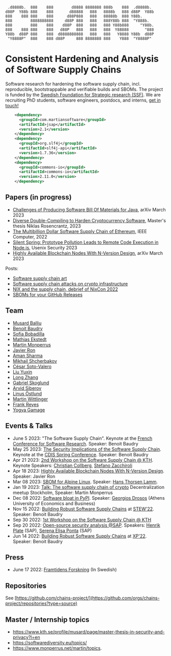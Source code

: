 ```
 .d8888b.  888    888        d8888 8888888 888b    888  .d8888b.  
d88P  Y88b 888    888       d88888   888   8888b   888 d88P  Y88b 
888    888 888    888      d88P888   888   88888b  888 Y88b.      
888        8888888888     d88P 888   888   888Y88b 888  "Y888b.   
888        888    888    d88P  888   888   888 Y88b888     "Y88b. 
888    888 888    888   d88P   888   888   888  Y88888       "888 
Y88b  d88P 888    888  d8888888888   888   888   Y8888 Y88b  d88P 
 "Y8888P"  888    888 d88P     888 8888888 888    Y888  "Y8888P"  
```

# Consistent Hardening and Analysis of Software Supply Chains

Software research for hardening the software supply chain, incl. reproducible, bootstrappable and verifiable builds and SBOMs. The project is funded by the [Swedish Foundation for Strategic research (SSF)](https://strategiska.se/pressmeddelande/de-fick-bidragen-i-future-software-systems/). We are recruiting PhD students, software engineers, postdocs, and interns, [get in touch!](mailto:baudry@kth.se,monperrus@kth.se,musard@kth.se,mekstedt@kth.se) 

```xml
    <dependency>
      <groupId>com.martiansoftware</groupId>
      <artifactId>jsap</artifactId>
      <version>2.1</version>
    </dependency>
    <dependency>
      <groupId>org.slf4j</groupId>
      <artifactId>slf4j-api</artifactId>
      <version>1.7.36</version>
    </dependency>
    <dependency>
      <groupId>commons-io</groupId>
      <artifactId>commons-io</artifactId>
      <version>2.11.0</version>
    </dependency>
```    


## Papers (in progress)

- [Challenges of Producing Software Bill Of Materials for Java](https://arxiv.org/abs/2303.11102), arXiv March 2023
- [Diverse Double-Compiling to Harden Cryptocurrency Software](http://urn.kb.se/resolve?urn=urn:nbn:se:kth:diva-323901), Master's thesis Niklas Rosencrantz, 2023
- [The Multibillion Dollar Software Supply Chain of Ethereum](http://arxiv.org/pdf/2202.07029), IEEE Computer, 2022
- [Silent Spring: Prototype Pollution Leads to Remote Code Execution in Node.js](https://arxiv.org/pdf/2207.11171), Usenix Security 2023
- [Highly Available Blockchain Nodes With N-Version Design](https://arxiv.org/abs/2303.14438), arXiv March 2023

Posts:
- [Software supply chain art](software-supply-chain-art.md)
- [Software supply chain attacks on crypto infrastructure](software-supply-chain-attacks-crypto.md)
- [NIX and the supply chain, debrief of NixCon 2022](nixcon-2022.md)
- [SBOMs for your GitHub Releases](sbom-github.md)

## Team

- [Musard Balliu](https://people.kth.se/~musard/)
- [Benoit Baudry](https://softwarediversity.eu/) 
- [Sofia Bobadilla](https://www.kth.se/profile/sofbob?l=en) 
- [Mathias Ekstedt](https://www.kth.se/profile/mekstedt/)
- [Martin Monperrus](https://www.monperrus.net/martin/)
- [Javier Ron](https://www.kth.se/profile/javierro) 
- [Aman Sharma](https://www.kth.se/profile/amansha) 
- [Mikhail Shcherbakov](https://www.kth.se/profile/mshc)
- [César Soto-Valero](https://www.cesarsotovalero.net/)
- [Liu Yuxin](https://www.kth.se/profile/yuxinli)
- [Long Zhang](https://www.gluckzhang.com/) 
- [Gabriel Skoglund](https://www.kth.se/profile/gabsko) 
- [Arvid Siberov](https://siberov.se)
- [Linus Östlund](https://www.kth.se/profile/linusost/)
- [Martin Wittlinger](https://github.com/MartinWitt/)
- [Frank Reyes](https://www.kth.se/profile/frankrg/?l=en)
- [Yogya Gamage](https://www.kth.se/profile/yogya/?l=en)

## Events & Talks
- June 5 2023: "The Software Supply Chain". Keynote  at the [French Conference for Software Research](https://gdrgpl2023.sciencesconf.org/resource/page/id/4). Speaker: Benoit Baudry
- May 25 2023: [The Security Implications of the Software Supply Chain](https://youtu.be/EsUGeWnGZfg). Keynote at the [CDIS Spring Conference](https://www.kth.se/cdis/events/conferences). Speaker: Benoit Baudry
- Apr 21 2023: [2nd Workshop on the Software Supply Chain @ KTH](https://chains.proj.kth.se/software-supply-chain-workshop-2). Keynote Speakers: [Christian Collberg](http://collberg.cs.arizona.edu/), [Stefano Zacchiroli](https://upsilon.cc/~zack/)
- Apr 18 2023: [Highly Available Blockchain Nodes With N-Version Design](https://www.meetup.com/kth-software-research-meetup/events/292824632/). Speaker: Javier Ron
- Mar 08 2023: [SBOM for Alpine Linux](https://www.meetup.com/fr-FR/kth-software-research-meetup/events/291758976/). Speaker: [Hans Thorsen Lamm](https://www.linkedin.com/in/hans-thorsen-b76411244/?originalSubdomain=se).
- Jan 19 2023: [Talk: The software supply chain of crypto](https://www.meetup.com/decentralized-camp/events/290035869/) Decentralization meetup Stockholm, Speaker: Martin Monperrus
- Dec 08 2022: [Software bloat in PyPI](https://www.meetup.com/kth-software-research-meetup/events/288920697/). Speaker: [Georgios Drosos](https://www.linkedin.com/in/georgios-petros-drosos-498063173/) (Athens University of Economics and Business)
- Nov 15 2022: [Building Robust Software Supply Chains](https://docs.google.com/presentation/d/1CvrbdWn4qndZE1x6-VManWwL5mZXdJGZ-N0n6PPOXvU/edit#slide=id.g18d8483ced4_2_54) at [STEW'22](https://www.swedsoft.se/2022/08/29/program-biljettslapp-stew-2022/). Speaker: Benoit Baudry
- Sep 30 2022: [1st Workshop on the Software Supply Chain @ KTH](https://chains.proj.kth.se/software-suppply-chain-workshop-1)
- Sep 20 2022: [Open-source security analysis @SAP](https://www.meetup.com/fr-FR/kth-software-research-meetup/events/288225155/). Speakers: [Henrik Plate](https://www.linkedin.com/in/henrikplate/) (SAP), [Serena Elisa Ponta](https://scholar.google.it/citations?user=DFVwF6sAAAAJ&hl=en) (SAP)
- Jun 14 2022: [Building Robust Software Supply Chains](https://www.dropbox.com/s/lkf6v6k3fngpke2/software-supply-chain-baudry-xp2022.pdf?dl=0) at [XP'22](https://www.agilealliance.org/xp2022/). Speaker: Benoit Baudry

## Press

- June 17 2022: [Framtidens Forskning](https://framtidensforskning.se/2022/06/17/forsorjningskedjan-for-programvaror-avgorande-for-sakerheten/) (In Swedish)

## Repositories

See [https://github.com/chains-project/](https://github.com/orgs/chains-project/repositories?type=source)

## Master / Internship topics

* <https://www.kth.se/profile/musard/page/master-thesis-in-security-and-privacy?l=en>
* <https://softwarediversity.eu/topics/>
* <https://www.monperrus.net/martin/topics>.

